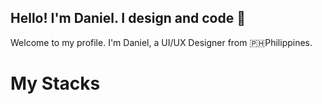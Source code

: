 ## Hello! I'm Daniel. I design and code 👋

Welcome to my profile. I'm Daniel, a UI/UX Designer from 🇵🇭Philippines.

# My Stacks
